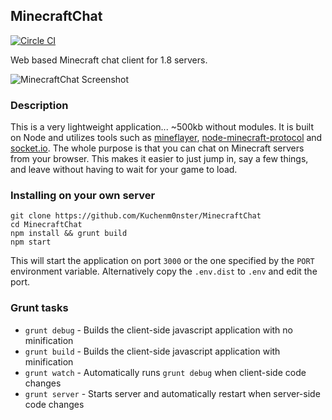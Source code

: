 MinecraftChat
-------
[![Circle CI](https://circleci.com/gh/AlexKvazos/MinecraftChat.svg?style=svg)](https://circleci.com/gh/AlexKvazos/MinecraftChat)

Web based Minecraft chat client for 1.8 servers.

![MinecraftChat Screenshot](http://puu.sh/hwR1L/9e88547904.png)

### Description
This is a very lightweight application... ~500kb without modules. It is built on Node and utilizes tools such as [mineflayer](https://github.com/andrewrk/mineflayer), [node-minecraft-protocol](https://github.com/PrismarineJS/node-minecraft-protocol#windows) and [socket.io](http://socket.io/). The whole purpose is that you can chat on Minecraft servers from your browser. This makes it easier to just jump in, say a few things, and leave without having to wait for your game to load.

### Installing on your own server
```
git clone https://github.com/Kuchenm0nster/MinecraftChat
cd MinecraftChat
npm install && grunt build
npm start
```

This will start the application on port `3000` or the one specified by the `PORT` environment variable. Alternatively copy the `.env.dist` to `.env` and edit the port.

### Grunt tasks

* `grunt debug` - Builds the client-side javascript application with no minification
* `grunt build` - Builds the client-side javascript application with minification
* `grunt watch` - Automatically runs `grunt debug` when client-side code changes
* `grunt server` - Starts server and automatically restart when server-side code changes
